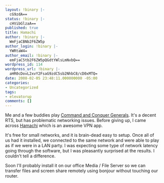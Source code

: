 ```yaml
---
layout: !binary |-
  cG9zdA==
status: !binary |-
  cHVibGlzaA==
published: true
title: Hamachi
author: !binary |-
  WmFjaCBNb2F6ZW5p
author_login: !binary |-
  YWRtaW4=
author_email: !binary |-
  emFjaC5tb2F6ZW5pQGdtYWlsLmNvbQ==
wordpress_id: 114
wordpress_url: !binary |-
  aHR0cDovL2xvY2FsaG9zdC5sb2NhbC8/cD0xMTQ=
date: 2008-02-05 23:48:11.000000000 -05:00
categories:
- Uncategorized
tags:
- elevatorup
comments: []
---
```

Me and a few buddies play [Command and Conquer Generals](http://en.wikipedia.org/wiki/Command_&_Conquer:_Generals). It's a decent RTS, but has problematic networking issues. Before giving up, I came across [Hamachi](https://secure.logmein.com/products/hamachi/vpn.asp?lang=en) which is an awesome VPN app.

It's free for small networks, and it is brain-dead easy to setup. Once all of us had it installed, we connected to the same network and were able to play as if we were in a LAN party. I was expecting some type of network latency going through the software, but I was pleasantly surprised at the results. I couldn't tell a difference.

Soon I'll probably install it on our office Media / File Server so we can transfer files and screen share remotely using bonjour without touching our router.
